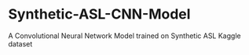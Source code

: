 # Synthetic-ASL-CNN-Model
A Convolutional Neural Network Model trained on Synthetic ASL Kaggle dataset
